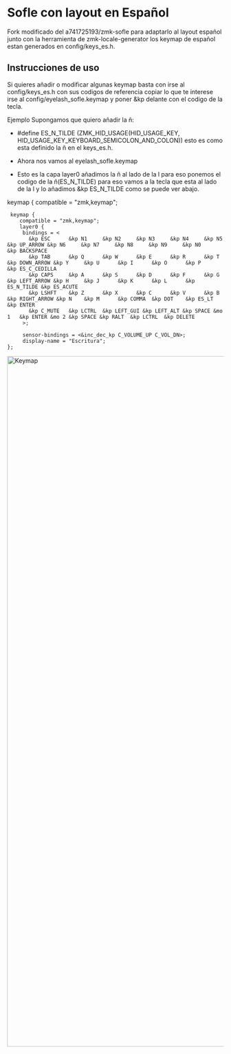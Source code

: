 # Sofle con layout en Español 

Fork modificado del a741725193/zmk-sofle para adaptarlo al layout español junto con la herramienta de zmk-locale-generator los keymap de español estan generados en config/keys_es.h.


## Instrucciones de uso

Si quieres añadir o modificar algunas keymap basta con irse al config/keys_es.h con sus codigos de referencia copiar lo que te interese irse al config/eyelash_sofle.keymap y poner &kp delante con el codigo de la tecla.

Ejemplo
Supongamos que quiero añadir la ñ:
   - #define ES_N_TILDE (ZMK_HID_USAGE(HID_USAGE_KEY, HID_USAGE_KEY_KEYBOARD_SEMICOLON_AND_COLON)) esto es como esta definido la ñ en el keys_es.h.
   - Ahora nos vamos al eyelash_sofle.keymap

   - Esto es la capa layer0 añadimos la ñ al lado de la l para eso ponemos el codigo de la ñ(ES_N_TILDE) para eso vamos a la tecla que esta al lado de la l y lo añadimos &kp ES_N_TILDE como se puede ver abajo.

  keymap {
    compatible = "zmk,keymap";
    
     keymap { 
        compatible = "zmk,keymap";
        layer0 {
         bindings = <
           &kp ESC      &kp N1     &kp N2     &kp N3     &kp N4     &kp N5     &kp UP_ARROW &kp N6     &kp N7     &kp N8     &kp N9     &kp N0     &kp BACKSPACE
           &kp TAB      &kp Q      &kp W      &kp E      &kp R      &kp T      &kp DOWN_ARROW &kp Y     &kp U      &kp I      &kp O      &kp P      &kp ES_C_CEDILLA
           &kp CAPS     &kp A      &kp S      &kp D      &kp F      &kp G      &kp LEFT_ARROW &kp H     &kp J      &kp K      &kp L      &kp ES_N_TILDE &kp ES_ACUTE
           &kp LSHFT    &kp Z      &kp X      &kp C      &kp V      &kp B      &kp RIGHT_ARROW &kp N    &kp M      &kp COMMA  &kp DOT    &kp ES_LT  &kp ENTER
           &kp C_MUTE   &kp LCTRL  &kp LEFT_GUI &kp LEFT_ALT &kp SPACE &mo 1   &kp ENTER &mo 2 &kp SPACE &kp RALT  &kp LCTRL  &kp DELETE
         >;

         sensor-bindings = <&inc_dec_kp C_VOLUME_UP C_VOL_DN>;
         display-name = "Escritura";
    };
  
<img width="984" height="1608" alt="Keymap" src="https://github.com/user-attachments/assets/f7e01917-2528-4f53-a266-4ac982789071" />
